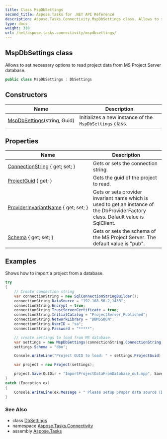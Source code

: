```yaml
---
title: Class MspDbSettings
second_title: Aspose.Tasks for .NET API Reference
description: Aspose.Tasks.Connectivity.MspDbSettings class. Allows to set necessary options to read project data from MS Project Server database
type: docs
weight: 310
url: /net/aspose.tasks.connectivity/mspdbsettings/
---
```

## MspDbSettings class

Allows to set necessary options to read project data from MS Project Server database.

```csharp
public class MspDbSettings : DbSettings
```

## Constructors

| Name | Description |
| --- | --- |
| [MspDbSettings](mspdbsettings/)(string, Guid) | Initializes a new instance of the `MspDbSettings` class. |

## Properties

| Name | Description |
| --- | --- |
| [ConnectionString](../../aspose.tasks.connectivity/dbsettings/connectionstring/) { get; set; } | Gets or sets the connection string. |
| [ProjectGuid](../../aspose.tasks.connectivity/mspdbsettings/projectguid/) { get; } | Gets the guid of the project to read. |
| [ProviderInvariantName](../../aspose.tasks.connectivity/dbsettings/providerinvariantname/) { get; set; } | Gets or sets provider invariant name which is used to get an instance of the DbProviderFactory class. Default value is SqlClient. |
| [Schema](../../aspose.tasks.connectivity/mspdbsettings/schema/) { get; set; } | Gets or sets the schema of the MS Project Server. The default value is "pub". |

## Examples

Shows how to import a project from a database.

```csharp
try
{
    // Create connection string
    var connectionString = new SqlConnectionStringBuilder();
    connectionString.DataSource = "192.168.56.2,1433";
    connectionString.Encrypt = true;
    connectionString.TrustServerCertificate = true;
    connectionString.InitialCatalog = "ProjectServer_Published";
    connectionString.NetworkLibrary = "DBMSSOCN";
    connectionString.UserID = "sa";
    connectionString.Password = "*****";

    // create settings to load from MS database
    var settings = new MspDbSettings(connectionString.ConnectionString, new Guid("E6426C44-D6CB-4B9C-AF16-48910ACE0F54"));
    settings.Schema = "dbo";

    Console.WriteLine("Project GUID to load: " + settings.ProjectGuid);

    var project = new Project(settings);

    project.Save(OutDir + "ImportProjectDataFromDatabase_out.mpp", SaveFileFormat.Mpp);
}
catch (Exception ex)
{
    Console.WriteLine(ex.Message + " Please setup proper data source (DataSource, InitialCatalog etc)");
}
```

### See Also

* class [DbSettings](../dbsettings/)
* namespace [Aspose.Tasks.Connectivity](../../aspose.tasks.connectivity/)
* assembly [Aspose.Tasks](../../)


